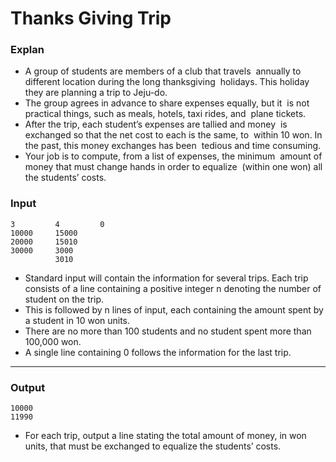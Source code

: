 # Thanks Giving Trip
 
### Explan

+ A group of students are members of a club that travels  annually to different location during the long thanksgiving  holidays. This holiday they are planning a trip to Jeju-do.
+ The group agrees in advance to share expenses equally, but it  is not practical things, such as meals, hotels, taxi rides, and  plane tickets.
+ After the trip, each student’s expenses are tallied and money  is exchanged so that the net cost to each is the same, to  within 10 won. In the past, this money exchanges has been  tedious and time consuming.
+ Your job is to compute, from a list of expenses, the minimum  amount of money that must change hands in order to equalize  (within one won) all the students’ costs.



### Input
```
3         4         0
10000     15000
20000     15010
30000     3000
          3010
```
+ Standard input will contain the information for several trips. Each trip  consists of a line containing a positive integer n denoting the  number of student on the trip.
+ This is followed by n lines of input, each containing the amount  spent by a student in 10 won units.
+ There are no more than 100 students and no student spent more  than 100,000 won.
+ A single line containing 0 follows the information for the last trip.


***

### Output
```
10000
11990
```
+ For each trip, output a line stating the total amount of money, in  won units, that must be exchanged to equalize the students’ costs.
